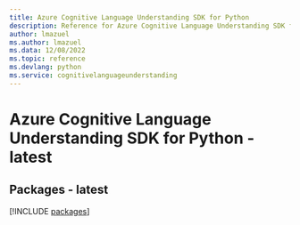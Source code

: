 ```yaml
---
title: Azure Cognitive Language Understanding SDK for Python
description: Reference for Azure Cognitive Language Understanding SDK for Python
author: lmazuel
ms.author: lmazuel
ms.data: 12/08/2022
ms.topic: reference
ms.devlang: python
ms.service: cognitivelanguageunderstanding
---
```

# Azure Cognitive Language Understanding SDK for Python - latest
## Packages - latest
[!INCLUDE [packages](cognitive-language-understanding-index.md)]